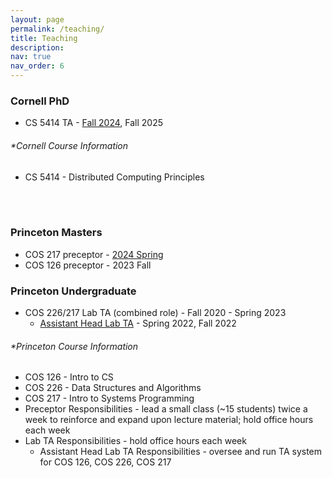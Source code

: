 ```yaml
---
layout: page
permalink: /teaching/
title: Teaching
description:
nav: true
nav_order: 6
---
```


### Cornell PhD

- CS 5414 TA - [Fall 2024](https://www.cs.cornell.edu/courses/cs5414/2024fa/), Fall 2025

###### \*Cornell Course Information

- CS 5414 - Distributed Computing Principles

<br/>
<br/>

### Princeton Masters

- COS 217 preceptor - [2024 Spring](https://www.cs.princeton.edu/courses/archive/spr24/cos217/info.php)
- COS 126 preceptor - 2023 Fall

### Princeton Undergraduate

- COS 226/217 Lab TA (combined role) - Fall 2020 - Spring 2023
  - [Assistant Head Lab TA](https://introlab.cs.princeton.edu/diana-espindola-and-austin-li-talk-about-their-experiences-as-head-intro-lab-team-in-2022/) - Spring 2022, Fall 2022

###### \*Princeton Course Information

- COS 126 - Intro to CS
- COS 226 - Data Structures and Algorithms
- COS 217 - Intro to Systems Programming
- Preceptor Responsibilities - lead a small class (~15 students) twice a week to reinforce and expand upon lecture material; hold office hours each week
- Lab TA Responsibilities - hold office hours each week
  - Assistant Head Lab TA Responsibilities - oversee and run TA system for COS 126, COS 226, COS 217
